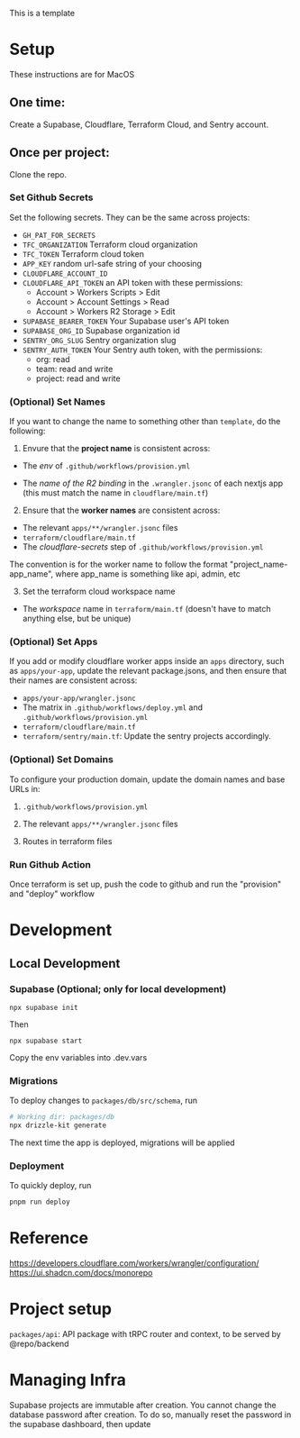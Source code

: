 This is a template

# Setup

These instructions are for MacOS

## One time:

Create a Supabase, Cloudflare, Terraform Cloud, and Sentry account.

## Once per project:

Clone the repo.

### Set Github Secrets

Set the following secrets. They can be the same across projects:

- `GH_PAT_FOR_SECRETS`
- `TFC_ORGANIZATION` Terraform cloud organization
- `TFC_TOKEN` Terraform cloud token
- `APP_KEY` random url-safe string of your choosing
- `CLOUDFLARE_ACCOUNT_ID`
- `CLOUDFLARE_API_TOKEN` an API token with these permissions:
  - Account > Workers Scripts > Edit
  - Account > Account Settings > Read
  - Account > Workers R2 Storage > Edit
- `SUPABASE_BEARER_TOKEN` Your Supabase user's API token
- `SUPABASE_ORG_ID` Supabase organization id
- `SENTRY_ORG_SLUG` Sentry organization slug
- `SENTRY_AUTH_TOKEN` Your Sentry auth token, with the permissions:
  - org: read
  - team: read and write
  - project: read and write

### (Optional) Set Names

If you want to change the name to something other than `template`, do the following:

1. Envure that the **project name** is consistent across:

- The _env_ of `.github/workflows/provision.yml`

- The _name of the R2 binding_ in the `.wrangler.jsonc` of each nextjs app (this must match the name in `cloudflare/main.tf`)

2. Ensure that the **worker names** are consistent across:

- The relevant `apps/**/wrangler.jsonc` files
- `terraform/cloudflare/main.tf`
- The _cloudflare-secrets_ step of `.github/workflows/provision.yml`

The convention is for the worker name to follow the format "project_name-app_name", where app_name is something like api, admin, etc

3. Set the terraform cloud workspace name

- The _workspace_ name in `terraform/main.tf` (doesn't have to match anything else, but be unique)

### (Optional) Set Apps

If you add or modify cloudflare worker apps inside an `apps` directory, such as `apps/your-app`, update the relevant package.jsons, and then ensure that their names are consistent across:

- `apps/your-app/wrangler.jsonc`
- The matrix in `.github/workflows/deploy.yml` and `.github/workflows/provision.yml`
- `terraform/cloudflare/main.tf`
- `terraform/sentry/main.tf`: Update the sentry projects accordingly.

### (Optional) Set Domains

To configure your production domain, update the domain names and base URLs in:

1. `.github/workflows/provision.yml`

2. The relevant `apps/**/wrangler.jsonc` files

3. Routes in terraform files

### Run Github Action

Once terraform is set up, push the code to github and run the "provision" and "deploy" workflow

# Development

## Local Development

### Supabase (Optional; only for local development)

```
npx supabase init
```

Then

```
npx supabase start
```

Copy the env variables into .dev.vars

### Migrations

To deploy changes to `packages/db/src/schema`, run

```bash
# Working dir: packages/db
npx drizzle-kit generate
```

The next time the app is deployed, migrations will be applied

### Deployment

To quickly deploy, run

```bash
pnpm run deploy
```

# Reference

https://developers.cloudflare.com/workers/wrangler/configuration/
https://ui.shadcn.com/docs/monorepo

# Project setup

`packages/api`: API package with tRPC router and context, to be served by @repo/backend

# Managing Infra

Supabase projects are immutable after creation. You cannot change the database password after creation. To do so, manually reset the password in the supabase dashboard, then update
